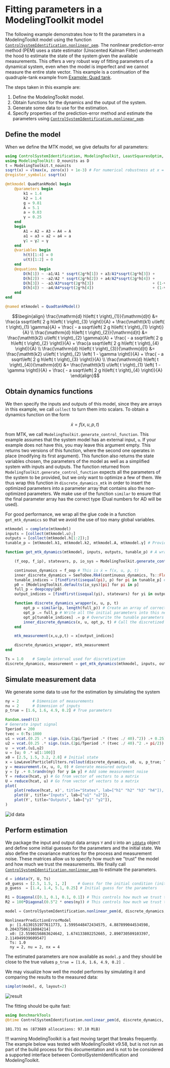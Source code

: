 # Fitting parameters in a ModelingToolkit model
The following example demonstrates how to fit the parameters in a ModelingToolkit model using the function [`ControlSystemIdentification.nonlinear_pem`](@ref). The nonlinear prediction-error method (PEM) uses a state estimator (Unscented Kalman Filter) underneath the hood to estimate the state of the system given the available measurements. This offers a very robust way of fitting parameters of a dynamical system, even when the model is imperfect and we cannot measure the entire state vector. This example is a continuation of the quadruple-tank example from [Example: Quad tank](@ref).

The steps taken in this example are:
1. Define the ModelingToolkit model.
2. Obtain functions for the dynamics and the output of the system.
3. Generate some data to use for the estimation.
4. Specify properties of the prediction-error method and estimate the parameters using [`ControlSystemIdentification.nonlinear_pem`](@ref).

## Define the model

When we define the MTK model, we give defaults for all parameters:
```julia
using ControlSystemIdentification, ModelingToolkit, LeastSquaresOptim, SeeToDee, LowLevelParticleFilters, LinearAlgebra, Random, Plots # Load the
using ModelingToolkit: D_nounits as D
t = ModelingToolkit.t_nounits
ssqrt(x) = √(max(x, zero(x)) + 1e-3) # For numerical robustness at x = 0
@register_symbolic ssqrt(x)

@mtkmodel QuadtankModel begin
    @parameters begin
        k1 = 1.4
        k2 = 1.4
        g = 9.81
        A = 5.1
        a = 0.03
        γ = 0.25
    end
    begin
        A1 = A2 = A3 = A4 = A
        a1 = a3 = a2 = a4 = a
        γ1 = γ2 = γ
    end
    @variables begin
        h(t)[1:4] = 0
        u(t)[1:2] = 0
    end
    @equations begin
        D(h[1]) ~ -a1/A1 * ssqrt(2g*h[1]) + a3/A1*ssqrt(2g*h[3]) +     γ1*k1/A1 * u[1]
        D(h[2]) ~ -a2/A2 * ssqrt(2g*h[2]) + a4/A2*ssqrt(2g*h[4]) +     γ2*k2/A2 * u[2]
        D(h[3]) ~ -a3/A3*ssqrt(2g*h[3])                          + (1-γ2)*k2/A3 * u[2]
        D(h[4]) ~ -a4/A4*ssqrt(2g*h[4])                          + (1-γ1)*k1/A4 * u[1]
    end
end

@named mtkmodel = QuadtankModel()
```
```math
\begin{align}
\frac{\mathrm{d} h\left( t \right)_{1}}{\mathrm{d}t} &= \frac{a ssqrt\left( 2 g h\left( t \right)_{3} \right)}{A} + \frac{\mathtt{k1} u\left( t \right)_{1} \gamma}{A} + \frac{ - a ssqrt\left( 2 g h\left( t \right)_{1} \right)}{A} \\
\frac{\mathrm{d} h\left( t \right)_{2}}{\mathrm{d}t} &= \frac{\mathtt{k2} u\left( t \right)_{2} \gamma}{A} + \frac{ - a ssqrt\left( 2 g h\left( t \right)_{2} \right)}{A} + \frac{a ssqrt\left( 2 g h\left( t \right)_{4} \right)}{A} \\
\frac{\mathrm{d} h\left( t \right)_{3}}{\mathrm{d}t} &= \frac{\mathtt{k2} u\left( t \right)_{2} \left( 1 - \gamma \right)}{A} + \frac{ - a ssqrt\left( 2 g h\left( t \right)_{3} \right)}{A} \\
\frac{\mathrm{d} h\left( t \right)_{4}}{\mathrm{d}t} &= \frac{\mathtt{k1} u\left( t \right)_{1} \left( 1 - \gamma \right)}{A} + \frac{ - a ssqrt\left( 2 g h\left( t \right)_{4} \right)}{A}
\end{align}
```

## Obtain dynamics functions
We then specify the inputs and outputs of this model, since they are arrays in this example, we call `collect` to turn them into scalars. To obtain a dynamics function on the form
```math
\dot x = f(x, u, p, t)
```
from MTK, we call `ModelingToolkit.generate_control_function`. This example assumes that the system model has an external input, ``u``. If your example does not have this, you may leave this argument empty. This returns two versions of this function, where the second one operates in place (modifying its first argument). This function also returns the state variables chosen, the parameters of the model as well as a simplified system with inputs and outputs. The function returned from `ModelingToolkit.generate_control_function` expects all the parameters of the system to be provided, but we only want to optimize a few of them. We thus wrap this function in `discrete_dynamics_mtk` in order to insert the optimized parameters into a parameter array that contains also the non-optimized parameters. We make use of the function `similar` to ensure that the final parameter array has the correct type (Dual numbers for AD will be used).

For good performance, we wrap all the glue code in a function `get_mtk_dynamics` so that we avoid the use of too many global variables.

```julia
mtkmodel = complete(mtkmodel)
inputs = [collect(mtkmodel.u);]
outputs = [collect(mtkmodel.h[1:2]);]
tunable_p = [mtkmodel.k1, mtkmodel.k2, mtkmodel.A, mtkmodel.γ] # Provided in the same order as p_guess

function get_mtk_dynamics(mtkmodel, inputs, outputs, tunable_p) # A wrapper function to avoid using global variables

    (f_oop, f_ip), statevars, p, io_sys = ModelingToolkit.generate_control_function(mtkmodel, inputs; outputs, split=false)

    continuous_dynamics = f_oop # This is ẋ = f(x, u, p, t)
    inner_discrete_dynamics = SeeToDee.Rk4(continuous_dynamics, Ts::Float64) # x⁺ = f(x, u, p, t)
    tunable_indices = [findfirst(isequal(pi), p) for pi in tunable_p] # Figure out what indices of the parameter array correspond to our tunable parameters
    p0 = [ModelingToolkit.defaults(io_sys)[pi] for pi in p]
    full_p = deepcopy(p0)
    output_indices = [findfirst(isequal(yi), statevars) for yi in outputs] # Figure out what indices of the state array correspond to our outputs

    function discrete_dynamics_wrapper(x, u, p, t)
        opt_p = similar(p, length(full_p)) # Create an array of correct length and element type to host the full parameter vector
        opt_p .= full_p # Write all the initial parameters into this new array
        opt_p[tunable_indices] .= p # Overwrite the tunable parameters with the optimization variable
        inner_discrete_dynamics(x, u, opt_p, t) # Call the discretized dynamics function from MTK
    end

    mtk_measurement(x,u,p,t) = x[output_indices]

    discrete_dynamics_wrapper, mtk_measurement
end

Ts = 1.0    # Sample interval used for discretization
discrete_dynamics, measurement = get_mtk_dynamics(mtkmodel, inputs, outputs, tunable_p)
```

## Simulate measurement data
We generate some data to use for the estimation by simulating the system
```julia
ny = 2      # Dimension of measurements
nu = 2      # Dimension of inputs
p_true = [1.6, 1.6, 4.9, 0.2] # True parameters

Random.seed!(1)
# Generate input signal
Tperiod = 200
tvec = 0:Ts:1000
u1 = vcat.(0.25 .* sign.(sin.(2pi/Tperiod .* (tvec ./ 40).^2)) .+ 0.25)
u2 = vcat.(0.25 .* sign.(sin.(2pi/Tperiod .* (tvec ./ 40).^2 .+ pi/2)) .+ 0.25)
u  = vcat.(u1,u2)
u = [u; 0 .* u[1:100]]
x0 = [2.5, 1.5, 3.2, 2.8] # Initial state
x = LowLevelParticleFilters.rollout(discrete_dynamics, x0, u, p_true; Ts)[1:end-1] # Simulate
y = measurement.(x, u, 0, 0) # Generate measured outputs
y = [y .+ 0.5randn(ny) for y in y] # Add some measurement noise
Y = reduce(hcat, y) # Go from vector of vectors to a matrix
U = reduce(hcat, u) # Go from vector of vectors to a matrix
plot(
    plot(reduce(hcat, x)', title="States", lab=["h1" "h2" "h3" "h4"]),
    plot(U', title="Inputs", lab=["u1" "u2"]),
    plot(Y', title="Outputs", lab=["y1" "y2"]),
)
```
![id data](https://baggepinnen.github.io/ControlSystemIdentification.jl/stable/nonlinear/31701faf.png)

## Perform estimation
We package the input and output data arrays `Y` and `U` into an [`iddata`](@ref) object and define some initial guesses for the parameters and the initial state. We also define the covariance matrices for the process and measurement noise. These matrices allow us to specify how much we "trust" the model and how much we trust the measurements. We finally call [`ControlSystemIdentification.nonlinear_pem`](@ref) to estimate the parameters.
```julia
d = iddata(Y, U, Ts)
x0_guess = [2.5, 1.5, 1, 2]     # Guess for the initial condition (initial state)
p_guess  = [1.4, 1.4, 5.1, 0.25] # Initial guess for the parameters

R1 = Diagonal([0.1, 0.1, 0.1, 0.1]) # This controls how much we trust the model (covariance of the process noise)
R2 = 100*Diagonal(0.5^2 * ones(ny)) # This controls how much we trust the measurements (covariance of the measurement noise)

model = ControlSystemIdentification.nonlinear_pem(d, discrete_dynamics, measurement, p_guess, x0_guess, R1, R2, nu)
```

```
NonlinearPredictionErrorModel
  p: [1.6130151977611773, 1.5995448472434575, 4.887899044534598, 0.20437506116084214]
  x0: [2.5590156863624642, 1.674133802252665, 2.890730509103397, 2.114949939609547]
  Ts: 1.0
  ny = 2, nu = 2, nx = 4
```
The estimated parameters are now available as `model.p` and they should be close to the true values `p_true = [1.6, 1.6, 4.9, 0.2] `.

We may visualize how well the model performs by simulating it and comparing the results to the measured data:
```julia
simplot(model, d, layout=2)
```
![result](https://baggepinnen.github.io/ControlSystemIdentification.jl/stable/nonlinear/4a1309fc.png)


The fitting should be quite fast:
```julia
using BenchmarkTools
@btime ControlSystemIdentification.nonlinear_pem(d, discrete_dynamics, measurement, p_guess, x0_guess, R1, R2, nu)
```
```
101.731 ms (873689 allocations: 97.10 MiB)
```



!!! warning
    ModelingToolkit is a fast moving target that breaks frequently. The example below was tested with ModelingToolkit v9.58, but is not run as part of the build process for this documentation and is not to be considered a supported interface between ControlSystemIdentification and ModelingToolkit.
